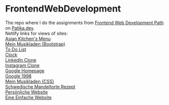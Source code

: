 # FrontendWebDevelopment
The repo where I do the assignments from [Frontend Web Development Path](https://academy.patika.dev/paths/baslangic-seviye-frontend-web-development-patikasi) on [Patika.dev](https://www.patika.dev). <br>
Netlify links for views of sites:<br>
[Asian Kitchen's Menu](https://chipper-kelpie-67e9e9.netlify.app/)<br>
[Mein Musikladen (Bootstrap)](https://jolly-swan-7a93e0.netlify.app/)<br>
[To Do List](https://chic-liger-8b19e8.netlify.app/)<br>
[Clock](https://fantastic-fenglisu-fb18ec.netlify.app/)<br>
[LinkedIn Clone](https://comfy-fenglisu-4ca90b.netlify.app/)<br>
[Instagram Clone](https://stirring-seahorse-3c6cc3.netlify.app/)<br>
[Google Homepage](https://stunning-axolotl-3377ac.netlify.app/)<br>
[Google 1998](https://cheerful-paprenjak-6ec842.netlify.app/)<br>
[Mein Musikladen (CSS)](https://transcendent-fudge-cfba86.netlify.app/)<br>
[Schwedische Mandeltorte Rezept](https://tiny-kitsune-b9c8c5.netlify.app/)<br>
[Persönliche Website](https://dapper-arithmetic-283648.netlify.app/)<br>
[Eine Einfache Website](https://splendid-elf-b2feab.netlify.app/)
